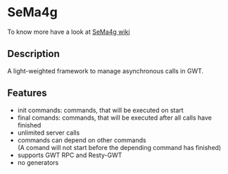 SeMa4g
======

To know more have a look at [SeMa4g wiki](https://github.com/FrankHossfeld/sema4g/wiki/SeMa4g)

Description
-----------

A light-weighted framework to manage asynchronous calls in GWT.

Features
--------

* init commands: commands, that will be executed on start
* final comands: commands, that will be executed after all calls have finished
* unlimited server calls
* commands can depend on other commands<br/>(A comand will not start before the depending command has finished)
* supports GWT RPC and Resty-GWT
* no generators